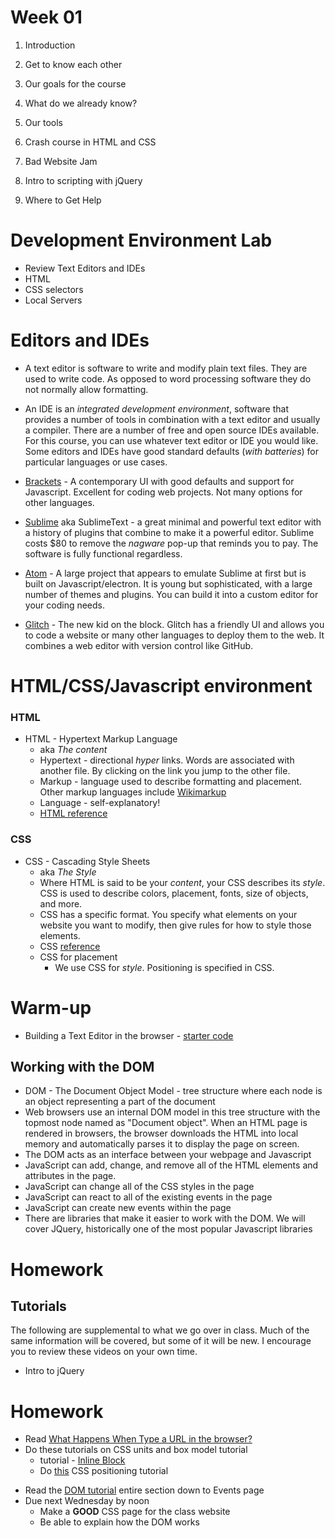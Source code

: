 # Week 01

1. Introduction

2. Get to know each other

3. Our goals for the course

4. What do we already know?

5. Our tools

6. Crash course in HTML and CSS

7. Bad Website Jam

8. Intro to scripting with jQuery

9. Where to Get Help

# Development Environment Lab

+ Review Text Editors and IDEs
+ HTML
+ CSS selectors
+ Local Servers

# Editors and IDEs

* A text editor is software to write and modify plain text files. They are used to write code. As opposed to word processing software they do not normally allow formatting.

* An IDE is an *integrated development environment*, software that provides a number of tools in combination with a text editor and usually a compiler. There are a number of free and open source IDEs available. For this course, you can use whatever text editor or IDE you would like. Some editors and IDEs have good standard defaults (*with batteries*) for particular languages or use cases.

* [Brackets](http://brackets.io) - A contemporary UI with good defaults and support for Javascript. Excellent for coding web projects. Not many options for other languages.

* [Sublime](https://www.sublimetext.com/) aka SublimeText - a great minimal and powerful text editor with a history of plugins that combine to make it a powerful editor. Sublime costs $80 to remove the *nagware* pop-up that reminds you to pay. The software is fully functional regardless.

* [Atom](https://atom.io/) - A large project that appears to emulate Sublime at first but is built on Javascript/electron. It is young but sophisticated, with a large number of themes and plugins. You can build it into a custom editor for your coding needs.

* [Glitch](https://glitch.com/) - The new kid on the block. Glitch has a friendly UI and allows you to code a website or many other languages to deploy them to the web. It combines a web editor with version control like GitHub.

# HTML/CSS/Javascript environment

### HTML

* HTML - Hypertext Markup Language
  * aka *The content*
  * Hypertext - directional *hyper* links. Words are associated with another file. By clicking on the link you jump to the other file.
  * Markup - language used to describe formatting and placement. Other markup languages include [Wikimarkup](https://en.wikipedia.org/wiki/Wiki#Editing)
  * Language - self-explanatory!
  * [HTML reference](https://developer.mozilla.org/en-US/docs/Web/HTML/Element)

### CSS

* CSS - Cascading Style Sheets
  * aka *The Style*
  * Where HTML is said to be your *content*, your CSS describes its *style*. CSS is used to describe colors, placement, fonts, size of objects, and more.
  * CSS has a specific format. You specify what elements on your website you want to modify, then give rules for how to style those elements.
  * CSS [reference](http://cssreference.io/)
  * CSS for placement
    * We use CSS for *style*. Positioning is specified in CSS.


# Warm-up
* Building a Text Editor in the browser - [starter code](https://gist.github.com/lee2sman/0c3fe0e05ed6f340102a6899ea04221e)

## Working with the DOM

* DOM - The Document Object Model - tree structure where each node is an object representing a part of the document
* Web browsers use an internal DOM model in this tree structure with the topmost node named as "Document object". When an HTML page is rendered in browsers, the browser downloads the HTML into local memory and automatically parses it to display the page on screen.
* The DOM acts as an interface between your webpage and Javascript
* JavaScript can add, change, and remove all of the HTML elements and attributes in the page.
* JavaScript can change all of the CSS styles in the page
* JavaScript can react to all of the existing events in the page
* JavaScript can create new events within the page
* There are libraries that make it easier to work with the DOM. We will cover JQuery, historically one of the most popular Javascript libraries

# Homework

## Tutorials
The following are supplemental to what we go over in class. Much of the same information will be covered, but some of it will be new. I encourage you to review these videos on your own time.

- Intro to jQuery

# Homework

- Read [What Happens When Type a URL in the browser?](https://medium.com/@maneesha.wijesinghe1/what-happens-when-you-type-an-url-in-the-browser-and-press-enter-bb0aa2449c1a)
- Do these tutorials on CSS units and box model tutorial
  * tutorial - [Inline Block](http://dustwell.com/div-span-inline-block.html)
  * Do [this](http://www.barelyfitz.com/screencast/html-training/css/positioning/) CSS positioning tutorial

+ Read the [DOM tutorial](https://www.w3schools.com/Js/js_htmldom.asp) entire section down to Events page
+ Due next Wednesday by noon
	+ Make a **GOOD** CSS page for the class website
  + Be able to explain how the DOM works
